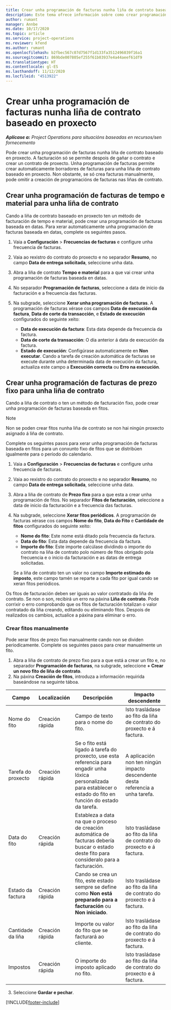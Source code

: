 ```yaml
---
title: Crear unha programación de facturas nunha liña de contrato baseado en proxecto
description: Este tema ofrece información sobre como crear programacións de facturas e fitos nas liñas de contrato.
author: rumant
manager: Annbe
ms.date: 10/17/2020
ms.topic: article
ms.service: project-operations
ms.reviewer: kfend
ms.author: rumant
ms.openlocfilehash: b2fbec567c07d7567f1d133fa3512496039f16a1
ms.sourcegitcommit: 869bde007805ef255f61b03937e4a44aeef61df9
ms.translationtype: HT
ms.contentlocale: gl-ES
ms.lasthandoff: 11/12/2020
ms.locfileid: "4513922"
---
```

# <a name="create-an-invoice-schedule-on-a-project-based-contract-line"></a>Crear unha programación de facturas nunha liña de contrato baseado en proxecto 

_**Aplícase a:** Project Operations para situacións baseadas en recursos/sen fornecemento_

Pode crear unha programación de facturas nunha liña de contrato baseado en proxecto. A facturación só se permite despois de gañar o contrato e crear un contrato de proxecto. Unha programación de facturas permite crear automaticamente borradores de facturas para unha liña de contrato baseado en proxecto. Non obstante, se só crea facturas manualmente, pode omitir a creación de programacións de facturas nas liñas de contrato.

## <a name="create-a-time-and-material-invoice-schedule-for-a-contract-line"></a>Crear unha programación de facturas de tempo e material para unha liña de contrato

Cando a liña de contrato baseado en proxecto ten un método de facturación de tempo e material, pode crear una programación de facturas baseada en datas. Para xerar automaticamente unha programación de facturas baseada en datas, complete os seguintes pasos.

1. Vaia a **Configuración** > **Frecuencias de facturas** e configure unha frecuencia de facturas.
2. Vaia ao rexistro do contrato do proxecto e no separador **Resumo**, no campo **Data de entrega solicitada**, seleccione unha data.
3. Abra a liña de contrato **Tempo e material** para a que vai crear unha programación de facturas baseada en datas. 
4. No separador **Programación de facturas**, seleccione a data de inicio da facturación e a frecuencia das facturas.
5. Na subgrade, seleccione **Xerar unha programación de facturas**. A programación de facturas xérase cos campos **Data de execución da factura**, **Data de corte da transacción**, e **Estado de execución** configurados do seguinte xeito:

    - **Data de execución da factura**: Esta data depende da frecuencia da factura.
    - **Data de corte da transacción**: O día anterior á data de execución da factura.
    - **Estado de execución**: Configúrase automaticamente en **Non executar**. Cando a tarefa de creación automática de facturas se execute durante unha determinada data de execución da factura, actualiza este campo a **Execución correcta** ou **Erro na execución**.

## <a name="create-a-fixed-price-invoice-schedule-for-a-contract-line"></a>Crear unha programación de facturas de prezo fixo para unha liña de contrato

Cando a liña de contrato o ten un método de facturación fixo, pode crear unha programación de facturas baseada en fitos. 

> [!NOTE]
> Non se poden crear fitos nunha liña de contrato se non hai ningún proxecto asignado á liña de contrato.

Complete os seguintes pasos para xerar unha programación de facturas baseada en fitos para un conxunto fixo de fitos que se distribúen igualmente para o período do calendario.

1. Vaia a **Configuración** > **Frecuencias de facturas** e configure unha frecuencia de facturas.
2. Vaia ao rexistro do contrato do proxecto e no separador **Resumo**, no campo **Data de entrega solicitada**, seleccione unha data.
3. Abra a liña de contrato de **Prezo fixo** para a que esta a crear unha programación de fitos. No separador **Fitos de facturación**, seleccione a data de inicio da facturación e a frecuencia das facturas. 
4. Na subgrade, seleccione **Xerar fitos periódicos**. A programación de facturas xérase cos campos **Nome do fito**, **Data do Fito** e **Cantidade de fitos** configurados do seguinte xeito:

    - **Nome do fito**: Este nome está ditado pola frecuencia da factura.
    - **Data do fito**: Esta data depende da frecuencia da factura.
    - **Importe do fito**: Este importe calcúlase dividindo o importe do contrato na liña de contrato polo número de fitos obrigado pola frecuencia e o inicio da facturación e as datas de entrega solicitadas.

    Se a liña de contrato ten un valor no campo **Importe estimado do imposto**, este campo tamén se reparte a cada fito por igual cando se xeran fitos periódicos.

Os fitos de facturación deben ser iguais ao valor contratado da liña de contrato. Se non o son, recibirá un erro na páxina **Liña de contrato**. Pode corrixir o erro comprobando que os fitos de facturación totalizan o valor contratado da liña creando, editando ou eliminando fitos. Despois de realizados os cambios, actualice a páxina para eliminar o erro.

### <a name="manually-create-milestones"></a>Crear fitos manualmente

Pode xerar fitos de prezo fixo manualmente cando non se dividen periodicamente. Complete os seguintes pasos para crear manualmente un fito.

1. Abra a liña de contrato de prezo fixo para a que está a crear un fito e, no separador **Programación de facturas**, na subgrade, seleccione **+ Crear un novo fito de liña de contrato**. 
2. Na páxina **Creación de fitos**, introduza a información requirida baseándose na seguinte táboa.

| Campo | Localización | Descripción | Impacto descendente |
| --- | --- | --- | --- |
| Nome do fito | Creación rápida | Campo de texto para o nome do fito. | Isto trasládase ao fito da liña de contrato do proxecto e á factura. |
| Tarefa do proxecto | Creación rápida | Se o fito está ligado á tarefa do proxecto, use esta referencia para engadir unha lóxica personalizada para establecer o estado do fito en función do estado da tarefa. | A aplicación non ten ningún impacto descendente desta referencia a unha tarefa. |
| Data do fito | Creación rápida | Estableza a data na que o proceso de creación automática de facturas debería buscar o estado deste fito para consideralo para a facturación. | Isto trasládase ao fito da liña de contrato do proxecto e á factura. |
| Estado da factura | Creación rápida | Cando se crea un fito, este estado sempre se define como **Non está preparado para a facturación** ou **Non iniciado**. | Isto trasládase ao fito da liña de contrato do proxecto e á factura. |
| Cantidade da liña | Creación rápida | Importe ou valor do fito que se facturará ao cliente. | Isto trasládase ao fito da liña de contrato do proxecto e á factura. |
| Impostos | Creación rápida | O importe do imposto aplicado no fito. | Isto trasládase ao fito da liña de contrato do proxecto e á factura. |

3. Seleccione **Gardar e pechar**.


[!INCLUDE[footer-include](../includes/footer-banner.md)]